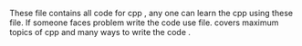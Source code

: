 These file contains all code for cpp , any one can learn the cpp using these file. If someone faces problem write the code use file. covers maximum topics of cpp and many ways to write the code .
